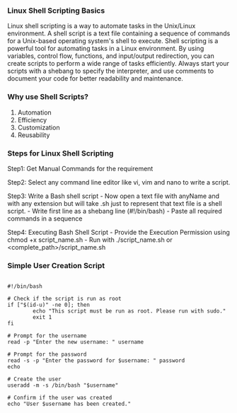 ### Linux Shell Scripting Basics

Linux shell scripting is a way to automate tasks in the Unix/Linux environment. A shell script is a text file containing a sequence of commands for a Unix-based operating system's shell to execute. Shell scripting is a powerful tool for automating tasks in a Linux environment. By using variables, control flow, functions, and input/output redirection, you can create scripts to perform a wide range of tasks efficiently. Always start your scripts with a shebang to specify the interpreter, and use comments to document your code for better readability and maintenance.

### Why use Shell Scripts?

1) Automation 
2) Efficiency
3) Customization
4) Reusability

### Steps for Linux Shell Scripting

Step1: Get Manual Commands for the requirement

Step2: Select any command line editor like vi, vim and nano to write a script.

Step3:  Write a Bash shell script
	- Now open a text file with anyName and with any extension but will take .sh just to represent that text file is a shell script.
        - Write first line as a shebang line (#!/bin/bash)
        - Paste all required commands in a sequence

Step4: Executing Bash Shell Script
        - Provide the Execution Permission using chmod +x script_name.sh
        - Run with ./script_name.sh  or <complete_path>/script_name.sh

### Simple User Creation Script

```

#!/bin/bash

# Check if the script is run as root
if ["$(id-u)" -ne 0]; then
        echo "This script must be run as root. Please run with sudo."
        exit 1
fi

# Prompt for the username
read -p "Enter the new username: " username

# Prompt for the password
read -s -p "Enter the password for $username: " password
echo

# Create the user
useradd -m -s /bin/bash "$username"

# Confirm if the user was created
echo "User $username has been created."

```







